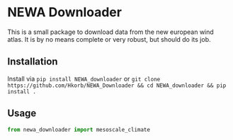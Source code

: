 # NEWA Downloader

This is a small package to download data from the new european wind atlas.
It is by no means complete or very robust, but should do its job.

## Installation

Install via 
``pip install NEWA_downloader`` or ``git clone https://github.com/Hkorb/NEWA_Downloader && cd NEWA_downloader && pip install . ``


## Usage


```python 
from newa_downloader import mesoscale_climate
```

